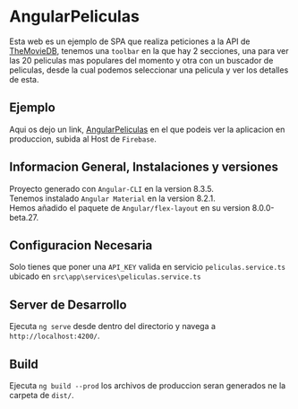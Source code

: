 # AngularPeliculas

Esta web es un ejemplo de SPA que realiza peticiones a la API de [TheMovieDB](https://www.themoviedb.org), tenemos una `toolbar` en la que hay 2 secciones, una para ver las 20 peliculas mas populares del momento y otra con un buscador de peliculas, desde la cual podemos seleccionar una pelicula y ver los detalles de esta.

## Ejemplo

Aqui os dejo un link, [AngularPeliculas](https://mibase-d272d.web.app/) en el que podeis ver la aplicacion en produccion, subida al Host de `Firebase`.

## Informacion General, Instalaciones y versiones

Proyecto generado con `Angular-CLI` en la version 8.3.5.  
Tenemos instalado `Angular Material` en la version 8.2.1.  
Hemos añadido el paquete de `Angular/flex-layout` en su version 8.0.0-beta.27.

## Configuracion Necesaria

Solo tienes que poner una `API_KEY` valida en servicio `peliculas.service.ts` ubicado en `src\app\services\peliculas.service.ts`

## Server de Desarrollo

Ejecuta `ng serve` desde dentro del directorio y navega a `http://localhost:4200/`.

## Build

Ejecuta `ng build --prod` los archivos de produccion seran generados ne la carpeta de `dist/`.

